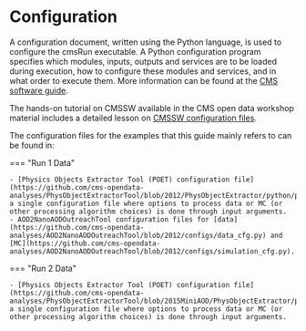 # Configuration

A configuration document, written using the Python language, is used to configure the cmsRun executable. A Python configuration program specifies which modules, inputs, outputs and services are to be loaded during execution, how to configure these modules and services, and in what order to execute them. More information can be found at the [CMS software guide](https://twiki.cern.ch/twiki/bin/view/CMSPublic/SWGuideAboutPythonConfigFile).

The hands-on tutorial on CMSSW available in the CMS open data workshop material includes a detailed lesson on [CMSSW configuration files](https://cms-opendata-workshop.github.io/workshop2021-lesson-cmssw/05_configuration/index.html).

The configuration files for the examples that this guide mainly refers to can be found in:

=== "Run 1 Data"

    - [Physics Objects Extractor Tool (POET) configuration file](https://github.com/cms-opendata-analyses/PhysObjectExtractorTool/blob/2012/PhysObjectExtractor/python/poet_cfg.py): a single configuration file where options to process data or MC (or other processing algorithm choices) is done through input arguments.
    - AOD2NanoAODOutreachTool configuration files for [data](https://github.com/cms-opendata-analyses/AOD2NanoAODOutreachTool/blob/2012/configs/data_cfg.py) and [MC](https://github.com/cms-opendata-analyses/AOD2NanoAODOutreachTool/blob/2012/configs/simulation_cfg.py).

=== "Run 2 Data"

    - [Physics Objects Extractor Tool (POET) configuration file](https://github.com/cms-opendata-analyses/PhysObjectExtractorTool/blob/2015MiniAOD/PhysObjectExtractor/python/poet_cfg.py): a single configuration file where options to process data or MC (or other processing algorithm choices) is done through input arguments.
